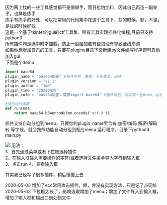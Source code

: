因为网上找的一些工具感觉都不是很顺手，而且也怕加料，因此自己再造一副轮子，也算是练手  
练手有练手的好处，可以把常用的代码集中在这个工具下，抄的时候，额，不是，是找的时候好找  
这是一个基于tkinter的gui的ctf工具集，所有工具实现插件化编程,目前只支持python3    
所有插件均是选中时才加载，防止一股脑加载有些包没有导致全线崩溃  
如果你想增加自己的工具，只要在plugins目录下面新建py文件编写程序即可自动加入gui  
下面是个demo  
```python
import base64
plugin_name = "base64加密" #插件名称，重要，不能重复，必选
plugin_version = "v1.1"
plugin_author = "1me"
plugin_time = "20200429"
plugin_info = "base64加密，需要import base64" #插件信息，可以写一些demo，必选

#插件运行函数
def run(mm):
    return base64.b64encode(mm.encode('utf-8'))
```  
  
插件支持自动分组到menu，只要你的plugin_name里含有 加密/编码  解密/解码 转 等字段，就会按照功能自动分组到相应menu
运行程序，目录下python3 main.py

![](https://github.com/haysengithub/ctftools/blob/master/res/gui.JPG)
用法：  
1、首先通过菜单或者下拉框选择插件  
2、在输入框输入需要操作的字符/或者选择文件菜单导入字符到输入框  
3、点击run
4、查看输入框  

其实我已经写了很多插件，稍后慢慢上去  

2020-05-03 增加了ecc常用攻击插件，额，并没有实现方法，只是记了点网址    
2020-05-03 下拉框太长了，影响选取增加了menu；增加了文件导入到输入框，增加了输入框和输出口到处到文件

